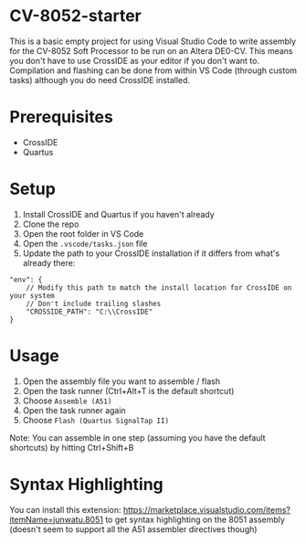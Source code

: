 # CV-8052-starter

This is a basic empty project for using Visual Studio Code to write assembly for the CV-8052 Soft Processor to be run on an Altera DE0-CV.
This means you don't have to use CrossIDE as your editor if you don't want to.
Compilation and flashing can be done from within VS Code (through custom tasks) although you do need CrossIDE installed.

# Prerequisites

* CrossIDE
* Quartus

# Setup

1. Install CrossIDE and Quartus if you haven't already
1. Clone the repo
1. Open the root folder in VS Code
1. Open the `.vscode/tasks.json` file
1. Update the path to your CrossIDE installation if it differs from what's already there:
```
"env": {
    // Modify this path to match the install location for CrossIDE on your system
    // Don't include trailing slashes
    "CROSSIDE_PATH": "C:\\CrossIDE"
}
```

# Usage

1. Open the assembly file you want to assemble / flash
1. Open the task runner (Ctrl+Alt+T is the default shortcut)
1. Choose `Assemble (A51)`
1. Open the task runner again
1. Choose `Flash (Quartus SignalTap II)`

Note: You can assemble in one step (assuming you have the default shortcuts) by hitting Ctrl+Shift+B

# Syntax Highlighting

You can install this extension: https://marketplace.visualstudio.com/items?itemName=junwatu.8051 to get syntax highlighting on the 8051 assembly (doesn't seem to support all the A51 assembler directives though)
